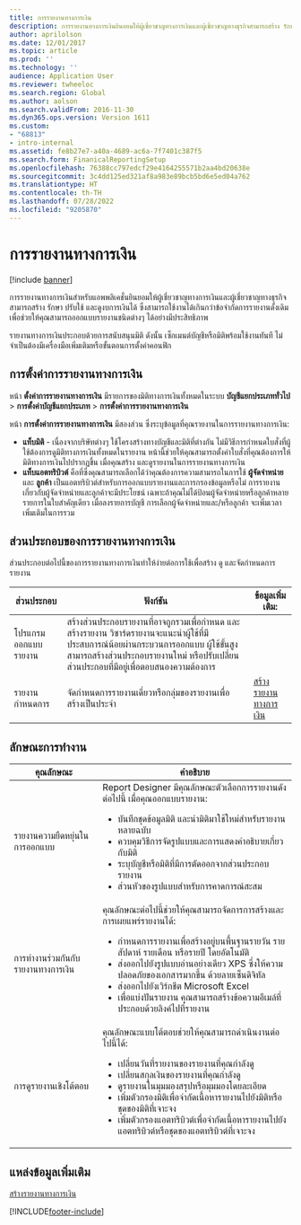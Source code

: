 ```yaml
---
title: การรายงานทางการเงิน
description: การรายงานทางการเงินยินยอมให้ผู้เชี่ยวชาญทางการเงินและผู้เชี่ยวชาญทางธุรกิจสามารถสร้าง รักษา ปรับใช้ และดูงบการเงินได้
author: aprilolson
ms.date: 12/01/2017
ms.topic: article
ms.prod: ''
ms.technology: ''
audience: Application User
ms.reviewer: twheeloc
ms.search.region: Global
ms.author: aolson
ms.search.validFrom: 2016-11-30
ms.dyn365.ops.version: Version 1611
ms.custom:
- "68813"
- intro-internal
ms.assetid: fe8b27e7-a40a-4689-ac6a-7f7401c387f5
ms.search.form: FinanicalReportingSetup
ms.openlocfilehash: 76388cc797edcf29e4164255571b2aa4bd20638e
ms.sourcegitcommit: 3c4dd125ed321af8a983e89bcb5bd6e5ed04a762
ms.translationtype: HT
ms.contentlocale: th-TH
ms.lasthandoff: 07/28/2022
ms.locfileid: "9205870"
---
```

# <a name="financial-reporting"></a>การรายงานทางการเงิน

[!include [banner](../includes/banner.md)]

การรายงานทางการเงินสำหรับแอพพลิเคชั่นยินยอมให้ผู้เชี่ยวชาญทางการเงินและผู้เชี่ยวชาญทางธุรกิจสามารถสร้าง รักษา ปรับใช้ และดูงบการเงินได้ ซึ่งสามารถใช้งานได้เกินกว่าข้อจำกัดการรายงานดั้งเดิมเพื่อช่วยให้คุณสามารถออกแบบรายงานชนิดต่างๆ ได้อย่างมีประสิทธิภาพ

รายงานทางการเงินประกอบด้วยการสนับสนุนมิติ ดังนั้น เซ็กเมนต์บัญชีหรือมิติพร้อมใช้งานทันที ไม่จำเป็นต้องมีเครื่องมือเพิ่มเติมหรือขั้นตอนการตั้งค่าคอนฟิก

## <a name="financial-reporting-setup"></a>การตั้งค่าการรายงานทางการเงิน
หน้า **ตั้งค่าการรายงานทางการเงิน** มีรายการของมิติทางการเงินทั้งหมดในระบบ **บัญชีแยกประเภททั่วไป** \> **การตั้งค่าบัญชีแยกประเภท** \> **การตั้งค่าการรายงานทางการเงิน**

หน้า **การตั้งค่าการรายงานทางการเงิน** มีสองส่วน ซึ่งระบุข้อมูลที่คุณรายงานในการรายงานทางการเงิน:

- **แท็บมิติ** - เนื่องจากบริษัทต่างๆ ใช้โครงสร้างทางบัญชีและมิติที่ต่างกัน ไม่มีวิธีการกำหนดใบสั่งที่ผู้ใช้ต้องการดูมิติทางการเงินทั้งหมดในรายงาน หน้านี้ช่วยให้คุณสามารถตั้งค่าใบสั่งที่คุณต้องการให้มิติทางการเงินไปปรากฏขึ้น เมื่อคุณสร้าง และดูรายงานในการรายงานทางการเงิน
- **แท็บแอตทริบิวต์** คือที่ซึ่งคุณสามารถเลือกได้ว่าคุณต้องการความสามารถในการใช้ **ผู้จัดจำหน่าย** และ **ลูกค้า** เป็นแอตทริบิวต์สำหรับการออกแบบรายงานและการกรองข้อมูลหรือไม่ การรายงานเกี่ยวกับผู้จัดจำหน่ายและลูกค้าจะมีประโยชน์ เฉพาะถ้าคุณไม่ได้ป้อนผู้จัดจำหน่ายหรือลูกค้าหลายรายการในใบสำคัญเดียว เมื่อลงรายการบัญชี การเลือกผู้จัดจำหน่ายและ/หรือลูกค้า จะเพิ่มเวลาเพิ่มเติมในการรวม

## <a name="financial-reporting-components"></a>ส่วนประกอบของการรายงานทางการเงิน
ส่วนประกอบต่อไปนี้ของการรายงานทางการเงินทำให้ง่ายต่อการใช้เพื่อสร้าง ดู และจัดกำหนดการรายงาน

| ส่วนประกอบ        | ฟังก์ชัน | ข้อมูลเพิ่มเติม: |
|------------------|-----------|------------------------|
| โปรแกรมออกแบบรายงาน  | สร้างส่วนประกอบรายงานที่อาจถูกรวมเพื่อกำหนด และสร้างรายงาน วิซาร์ดรายงานจะแนะนำผู้ใช้ที่มีประสบการณ์น้อยผ่านกระบวนการออกแบบ ผู้ใช้ขั้นสูงสามารถสร้างส่วนประกอบรายงานใหม่ หรือปรับเปลี่ยนส่วนประกอบที่มีอยู่เพื่อตอบสนองความต้องการ | |
| รายงานกำหนดการ | จัดกำหนดการรายงานเดี่ยวหรือกลุ่มของรายงานเพื่อสร้างเป็นประจำ | [สร้างรายงานทางการเงิน](generate-financial-report.md) |

## <a name="features"></a>ลักษณะการทำงาน
<table>
<thead>
<tr>
<th>คุณลักษณะ</th>
<th>คำอธิบาย</th>
</tr>
</thead>
<tbody>
<tr>
<td>รายงานความยืดหยุ่นในการออกแบบ</td>
<td>Report Designer มีคุณลักษณะตัวเลือกการรายงานดังต่อไปนี้ เมื่อคุณออกแบบรายงาน:
<ul>
<li>บันทึกชุดข้อมูลมิติ และนำมิติมาใช้ใหม่สำหรับรายงานหลายฉบับ</li>
<li>ควบคุมวิธีการจัดรูปแบบและการแสดงคำอธิบายเกี่ยวกับมิติ</li>
<li>ระบุบัญชีหรือมิติที่มีการตัดออกจากส่วนประกอบรายงาน</li>
<li>ส่วนหัวของรูปแบบสำหรับการคาดการณ์สะสม</li>
</ul>
</td>
</tr>
<tr>
<td>การทำงานร่วมกันกับรายงานทางการเงิน</td>
<td>คุณลักษณะต่อไปนี้ช่วยให้คุณสามารถจัดการการสร้างและการเผยแพร่รายงานได้:
<ul>
<li>กำหนดการรายงานเพื่อสร้างอยู่บนพื้นฐานรายวัน รายสัปดาห์ รายเดือน หรือรายปี โดยอัตโนมัติ</li>
<li>ส่งออกไปยังรูปแบบอ่านอย่างเดียว XPS ซึ่งให้ความปลอดภัยของเอกสารมากขึ้น ด้วยลายเซ็นดิจิทัล</li>
<li>ส่งออกไปยังเวิร์กชีต Microsoft Excel</li>
<li>เพื่อแบ่งปันรายงาน คุณสามารถสร้างข้อความอีเมล์ที่ประกอบด้วยลิงค์ไปที่รายงาน</li>
</ul>
</td>
</tr>
<tr>
<td>การดูรายงานเชิงโต้ตอบ</td>
<td>คุณลักษณะแบบโต้ตอบช่วยให้คุณสามารถดำเนินงานต่อไปนี้ได้:
<ul>
<li>เปลี่ยนวันที่รายงานของรายงานที่คุณกำลังดู</li>
<li>เปลี่ยนสกุลเงินของรายงานที่คุณกำลังดู</li>
<li>ดูรายงานในมุมมองสรุปหรือมุมมองโดยละเอียด</li>
<li>เพิ่มตัวกรองมิติเพื่อจำกัดเนื้อหารายงานไปยังมิติหรือชุดของมิติที่เจาะจง</li>
<li>เพิ่มตัวกรองแอตทริบิวต์เพื่อจำกัดเนื้อหารายงานไปยังแอตทริบิวต์หรือชุดของแอตทริบิวต์ที่เจาะจง</li>
</ul>
</td>
</tr>
</tbody>
</table>

## <a name="additional-resources"></a>แหล่งข้อมูลเพิ่มเติม
[สร้างรายงานทางการเงิน](generate-financial-report.md)


[!INCLUDE[footer-include](../../../includes/footer-banner.md)]
